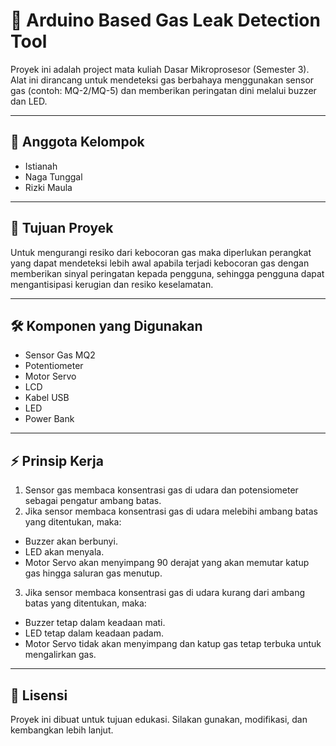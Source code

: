 # 🔧 Arduino Based Gas Leak Detection Tool

Proyek ini adalah project mata kuliah Dasar Mikroprosesor (Semester 3).  
Alat ini dirancang untuk mendeteksi gas berbahaya menggunakan sensor gas (contoh: MQ-2/MQ-5) dan memberikan peringatan dini melalui buzzer dan LED.  

---

## 👥 Anggota Kelompok

- Istianah  
- Naga Tunggal  
- Rizki Maula

---

## 🎯 Tujuan Proyek

Untuk mengurangi resiko dari kebocoran gas maka diperlukan perangkat yang dapat mendeteksi lebih awal apabila terjadi kebocoran gas dengan memberikan sinyal peringatan kepada pengguna, sehingga pengguna dapat mengantisipasi kerugian dan resiko keselamatan.

---

## 🛠️ Komponen yang Digunakan
- Sensor Gas MQ2
- Potentiometer
- Motor Servo
- LCD
- Kabel USB
- LED
- Power Bank

---

## ⚡ Prinsip Kerja

1. Sensor gas membaca konsentrasi gas di udara dan potensiometer sebagai pengatur ambang batas.
2. Jika sensor membaca konsentrasi gas di udara melebihi ambang batas yang ditentukan, maka:
  - Buzzer akan berbunyi.
  - LED akan menyala.
  - Motor Servo akan menyimpang 90 derajat yang akan memutar katup gas hingga saluran gas menutup.
3. Jika sensor membaca konsentrasi gas di udara kurang dari ambang batas yang ditentukan, maka:
  - Buzzer tetap dalam keadaan mati.
  - LED tetap dalam keadaan padam.
  - Motor Servo tidak akan menyimpang dan katup gas tetap terbuka untuk mengalirkan gas.

---

## 📜 Lisensi
Proyek ini dibuat untuk tujuan edukasi. Silakan gunakan, modifikasi, dan kembangkan lebih lanjut.  
